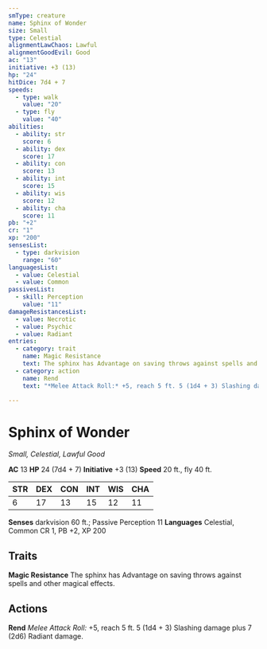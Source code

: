 ```yaml
---
smType: creature
name: Sphinx of Wonder
size: Small
type: Celestial
alignmentLawChaos: Lawful
alignmentGoodEvil: Good
ac: "13"
initiative: +3 (13)
hp: "24"
hitDice: 7d4 + 7
speeds:
  - type: walk
    value: "20"
  - type: fly
    value: "40"
abilities:
  - ability: str
    score: 6
  - ability: dex
    score: 17
  - ability: con
    score: 13
  - ability: int
    score: 15
  - ability: wis
    score: 12
  - ability: cha
    score: 11
pb: "+2"
cr: "1"
xp: "200"
sensesList:
  - type: darkvision
    range: "60"
languagesList:
  - value: Celestial
  - value: Common
passivesList:
  - skill: Perception
    value: "11"
damageResistancesList:
  - value: Necrotic
  - value: Psychic
  - value: Radiant
entries:
  - category: trait
    name: Magic Resistance
    text: The sphinx has Advantage on saving throws against spells and other magical effects.
  - category: action
    name: Rend
    text: "*Melee Attack Roll:* +5, reach 5 ft. 5 (1d4 + 3) Slashing damage plus 7 (2d6) Radiant damage."

---
```


# Sphinx of Wonder
*Small, Celestial, Lawful Good*

**AC** 13
**HP** 24 (7d4 + 7)
**Initiative** +3 (13)
**Speed** 20 ft., fly 40 ft.

| STR | DEX | CON | INT | WIS | CHA |
| --- | --- | --- | --- | --- | --- |
| 6 | 17 | 13 | 15 | 12 | 11 |

**Senses** darkvision 60 ft.; Passive Perception 11
**Languages** Celestial, Common
CR 1, PB +2, XP 200

## Traits

**Magic Resistance**
The sphinx has Advantage on saving throws against spells and other magical effects.

## Actions

**Rend**
*Melee Attack Roll:* +5, reach 5 ft. 5 (1d4 + 3) Slashing damage plus 7 (2d6) Radiant damage.
